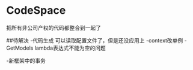 ﻿# CodeSpace
把所有非公司产权的代码都整合到一起了

##待解决
-代码生成 可以读取配置文件了，但是还没应用上
-context改单例
-GetModels lambda表达式不能为空的问题

-新框架中的事务
